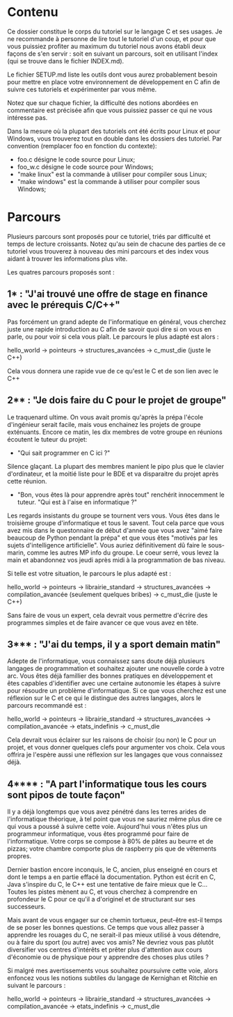 #                                   Contenu

Ce dossier constitue le corps du tutoriel sur le langage C et ses usages. Je ne
recommande à personne de lire tout le tutoriel d'un coup, et pour que vous
puissiez profiter au maximum du tutoriel nous avons établi deux façons de s'en
servir : soit en suivant un parcours, soit en utilisant l'index (qui se trouve
dans le fichier INDEX.md).

Le fichier SETUP.md liste les outils dont vous aurez probablement besoin pour
mettre en place votre environnement de développement en C afin de suivre ces
tutoriels et expérimenter par vous même.

Notez que sur chaque fichier, la difficulté des notions abordées en commentaire
est précisée afin que vous puissiez passer ce qui ne vous intéresse pas.

Dans la mesure où la plupart des tutoriels ont été écrits pour Linux et pour
Windows, vous trouverez tout en double dans les dossiers des tutoriel.
Par convention (remplacer foo en fonction du contexte):
 - foo.c désigne le code source pour Linux;
 - foo_w.c désigne le code source pour Windows;
 - "make linux" est la commande à utiliser pour compiler sous Linux;
 - "make windows" est la commande à utiliser pour compiler sous Windows;


#                                   Parcours

Plusieurs parcours sont proposés pour ce tutoriel, triés par difficulté et temps
de lecture croissants. Notez qu'au sein de chacune des parties de ce tutoriel
vous trouverez à nouveau des mini parcours et des index vous aidant à trouver
les informations plus vite.

Les quatres parcours proposés sont :


##   1* : "J'ai trouvé une offre de stage en finance avec le prérequis C/C++"

Pas forcément un grand adepte de l'informatique en général, vous cherchez juste
une rapide introduction au C afin de savoir quoi dire si on vous en parle, ou
pour voir si cela vous plaît. Le parcours le plus adapté est alors :

hello_world -> pointeurs -> structures_avancées -> c_must_die (juste le C++)

Cela vous donnera une rapide vue de ce qu'est le C et de son lien avec le C++



##   2** : "Je dois faire du C pour le projet de groupe"

Le traquenard ultime. On vous avait promis qu'après la prépa l'école
d'ingénieur serait facile, mais vous enchainez les projets de groupe
exténuants. Encore ce matin, les dix membres de votre groupe en réunions
écoutent le tuteur du projet:

- "Qui sait programmer en C ici ?"

Silence glaçant. La plupart des membres manient le pipo plus que le clavier
d'ordinateur, et la moitié liste pour le BDE et va disparaitre du projet après
cette réunion.

- "Bon, vous êtes là pour apprendre après tout" renchérit innocemment le
tuteur. "Qui est à l'aise en informatique ?"

Les regards insistants du groupe se tournent vers vous. Vous êtes dans le
troisième groupe d'informatique et tous le savent. Tout cela parce que vous avez
mis dans le questonnaire de début d'année que vous avez "aimé faire beaucoup de
Python pendant la prépa" et que vous êtes "motivés par les sujets d'intelligence
artificielle". Vous auriez définitivement dû faire le sous-marin, comme les
autres MP info du groupe. Le coeur serré, vous levez la main et abandonnez vos
jeudi après midi à la programmation de bas niveau.


Si telle est votre situation, le parcours le plus adapté est :

hello_world -> pointeurs -> librairie_standard -> structures_avancées ->
compilation_avancée (seulement quelques bribes) -> c_must_die (juste le C++)

Sans faire de vous un expert, cela devrait vous permettre d'écrire des
programmes simples et de faire avancer ce que vous avez en tête.



##   3*** : "J'ai du temps, il y a sport demain matin"

Adepte de l'informatique, vous connaissez sans doute déjà plusieurs langages
de programmation et souhaitez ajouter une nouvelle corde à votre arc. Vous
êtes déjà famillier des bonnes pratiques en développement et êtes capables
d'identifier avec une certaine autonomie les étapes à suivre pour résoudre un
problème d'informatique. Si ce que vous cherchez est une réflexion sur le C et
ce qui le distingue des autres langages, alors le parcours recommandé est :

hello_world -> pointeurs -> librairie_standard -> structures_avancées ->
compilation_avancée -> etats_indefinis -> c_must_die

Cela devrait vous éclairer sur les raisons de choisir (ou non) le C pour un
projet, et vous donner quelques clefs pour argumenter vos choix. Cela vous
offrira je l'espère aussi une réflexion sur les langages que vous connaissez
déjà.



##   4**** : "A part l'informatique tous les cours sont pipos de toute façon"

Il y a déjà longtemps que vous avez pénétré dans les terres arides de
l'informatique théorique, à tel point que vous ne sauriez même plus dire ce qui
vous a poussé à suivre cette voie. Aujourd'hui vous n'êtes plus un programmeur
informatique, vous êtes programmé pour faire de l'informatique. Votre corps se
compose à 80% de pâtes au beurre et de pizzas; votre chambre comporte plus de
raspberry pis que de vêtements propres.

Dernier bastion encore inconquis, le C, ancien, plus enseigné en cours et dont
le temps a en partie effacé la documentation. Python est écrit en C, Java
s'inspire du C, le C++ est une tentative de faire mieux que le C...
Toutes les pistes mènent au C, et vous cherchez à comprendre en profondeur le C
pour ce qu'il a d'originel et de structurant sur ses successeurs.

Mais avant de vous engager sur ce chemin tortueux, peut-être est-il temps de se
poser les bonnes questions. Ce temps que vous allez passer à apprendre les
rouages du C, ne serait-il pas mieux utilisé à vous détendre, ou à faire du
sport (ou autre) avec vos amis? Ne devriez vous pas plutôt diversifier vos
centres d'intérêts et prêter plus d'attention aux cours d'économie ou de
physique pour y apprendre des choses plus utiles ?

Si malgré mes avertissements vous souhaitez poursuivre cette voie, alors
enfoncez vous les notions subtiles du langage de Kernighan et Ritchie en
suivant le parcours :

hello_world -> pointeurs -> librairie_standard -> structures_avancées ->
compilation_avancée -> etats_indefinis -> c_must_die
